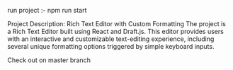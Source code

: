 run project :- npm run start


Project Description: Rich Text Editor with Custom Formatting
The project is a Rich Text Editor built using React and Draft.js. This editor provides users with an interactive and customizable text-editing experience, including several unique formatting options triggered by simple keyboard inputs.


Check out on master branch
